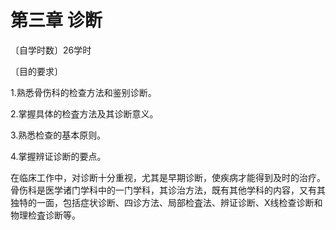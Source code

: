 # 第三章 诊断

〔自学时数〕26学时

〔目的要求〕

1.熟悉骨伤科的检查方法和鉴别诊断。

2.掌握具体的检査方法及其诊断意义。

3.熟悉检查的基本原则。

4.掌握辨证诊断的要点。

在临床工作中，对诊断十分重视，尤其是早期诊断，使疾病才能得到及时的治疗。骨伤科是医学诸门学科中的一门学科，其诊治方法，既有其他学科的内容，又有其独特的一面，包括症状诊断、四诊方法、局部检査法、辨证诊断、X线检查诊断和物理检査诊断等。
